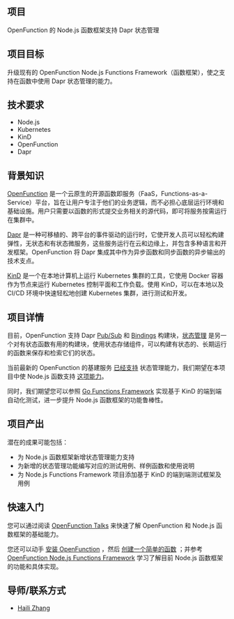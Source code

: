 ## 项目

OpenFunction 的 Node.js 函数框架支持 Dapr 状态管理

## 项目目标

升级现有的 OpenFunction Node.js Functions Framework（函数框架），使之支持在函数中使用 Dapr 状态管理的能力。

## 技术要求

- Node.js
- Kubernetes
- KinD
- OpenFunction
- Dapr

## 背景知识

[OpenFunction](https://github.com/OpenFunction/OpenFunction) 是一个云原生的开源函数即服务（FaaS，Functions-as-a-Service）平台，旨在让用户专注于他们的业务逻辑，而不必担心底层运行环境和基础设施。用户只需要以函数的形式提交业务相关的源代码，即可将服务按需运行在集群中。

[Dapr](https://dapr.io/) 是一种可移植的、跨平台的事件驱动的运行时，它使开发人员可以轻松构建弹性，无状态和有状态微服务，这些服务运行在云和边缘上，并包含多种语言和开发框架。OpenFunction 将 Dapr 集成其中作为异步函数和同步函数的异步输出的技术支点。

[KinD](https://kind.sigs.k8s.io/) 是一个在本地计算机上运行 Kubernetes 集群的工具，它使用 Docker 容器作为节点来运行 Kubernetes 控制平面和工作负载。使用 KinD，可以在本地以及 CI/CD 环境中快速轻松地创建 Kubernetes 集群，进行测试和开发。

## 项目详情

目前，OpenFunction 支持 Dapr [Pub/Sub](https://docs.dapr.io/reference/components-reference/supported-pubsub/) 和 [Bindings](https://docs.dapr.io/reference/components-reference/supported-bindings/) 构建块，[状态管理](https://docs.dapr.io/reference/components-reference/supported-state-stores/) 是另一个对有状态函数有用的构建块，使用状态存储组件，可以构建有状态的、长期运行的函数来保存和检索它们的状态。

当前最新的 OpenFunction 的基建服务 [已经支持](https://github.com/OpenFunction/OpenFunction/pull/427) 状态管理能力，我们期望在本项目中使 Node.js 函数支持 [这项能力](https://github.com/OpenFunction/OpenFunction/pull/426)。

同时，我们期望您可以参照 [Go Functions Framework](https://github.com/OpenFunction/functions-framework-go) 实现基于 KinD 的端到端自动化测试，进一步提升 Node.js 函数框架的功能鲁棒性。

## 项目产出

潜在的成果可能包括：

- 为 Node.js 函数框架新增状态管理能力支持
- 为新增的状态管理功能编写对应的测试用例、样例函数和使用说明
- 为 Node.js Functions Framework 项目添加基于 KinD 的端到端测试框架及用例

## 快速入门

您可以通过阅读 [OpenFunction Talks](https://github.com/webup/openfunction-talks) 来快速了解 OpenFunction 和 Node.js 函数框架的基础能力。

您还可以动手 [安装 OpenFunction](https://github.com/OpenFunction/OpenFunction#install) ，然后 [创建一个简单的函数](https://github.com/OpenFunction/OpenFunction#quickstart) ；并参考 [OpenFunction Node.js Functions Framework](https://github.com/OpenFunction/functions-framework-nodejs) 学习了解目前 Node.js 函数框架的功能和具体实现。

## 导师/联系方式

- [Haili Zhang](https://github.com/webup)
